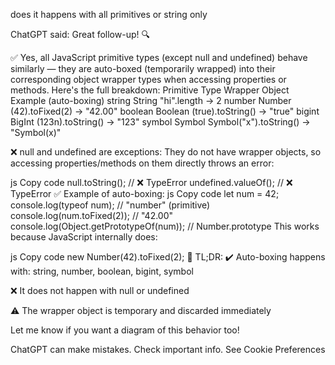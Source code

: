 does it happens with all primitives or string only


ChatGPT said:
Great follow-up! 🔍

✅ Yes, all JavaScript primitive types (except null and undefined) behave similarly — they are auto-boxed (temporarily wrapped) into their corresponding object wrapper types when accessing properties or methods.
Here's the full breakdown:
Primitive Type	Wrapper Object	Example (auto-boxing)
string	String	"hi".length → 2
number	Number	(42).toFixed(2) → "42.00"
boolean	Boolean	(true).toString() → "true"
bigint	BigInt	(123n).toString() → "123"
symbol	Symbol	Symbol("x").toString() → "Symbol(x)"

❌ null and undefined are exceptions:
They do not have wrapper objects, so accessing properties/methods on them directly throws an error:

js
Copy code
null.toString();       // ❌ TypeError
undefined.valueOf();   // ❌ TypeError
✅ Example of auto-boxing:
js
Copy code
let num = 42;
console.log(typeof num);                // "number" (primitive)
console.log(num.toFixed(2));            // "42.00"
console.log(Object.getPrototypeOf(num)); // Number.prototype
This works because JavaScript internally does:

js
Copy code
new Number(42).toFixed(2);
🧠 TL;DR:
✔️ Auto-boxing happens with: string, number, boolean, bigint, symbol

❌ It does not happen with null or undefined

⚠️ The wrapper object is temporary and discarded immediately

Let me know if you want a diagram of this behavior too!












ChatGPT can make mistakes. Check important info. See Cookie Preferences